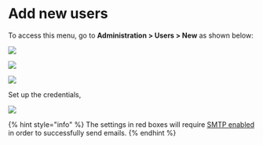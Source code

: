 # Add new users

To access this menu, go to **Administration > Users > New** as shown below:

![](<../../../../.gitbook/assets/2021-11-20\_23-29-48 (1) (1) (1) (4).png>)

![](<../../../../.gitbook/assets/2021-11-28\_02-33-07 (3).png>)

![](../../../../.gitbook/assets/2021-11-28\_02-59-33.png)

Set up the credentials,

![](<../../../../.gitbook/assets/2021-11-28\_03-04-58 (1).png>)

{% hint style="info" %}
The settings in red boxes will require [SMTP enabled](https://docs.rocket.chat/guides/administration/settings/email/setup#set-up-your-credentials) in order to successfully send emails.
{% endhint %}
